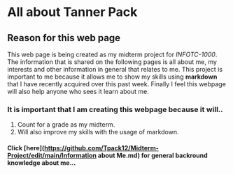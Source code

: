 # All about Tanner Pack

## Reason for this web page
This web page is being created as my midterm project for _INFOTC-1000_.
The information that is shared on the following pages is all about me, 
my interests and other information in general that relates to me.
This project is important to me because it allows me to show my skills
using **markdown** that I have recently acquired over this past week.
Finally I feel this webpage will also help anyone who sees it learn about me.

### It is important that I am creating this webpage because it will..
1. Count for a grade as my midterm.
2. Will also improve my skills with the usage of markdown.

#### Click [here](https://github.com/Tpack12/Midterm-Project/edit/main/Information about Me.md) for general backround knowledge about me...
